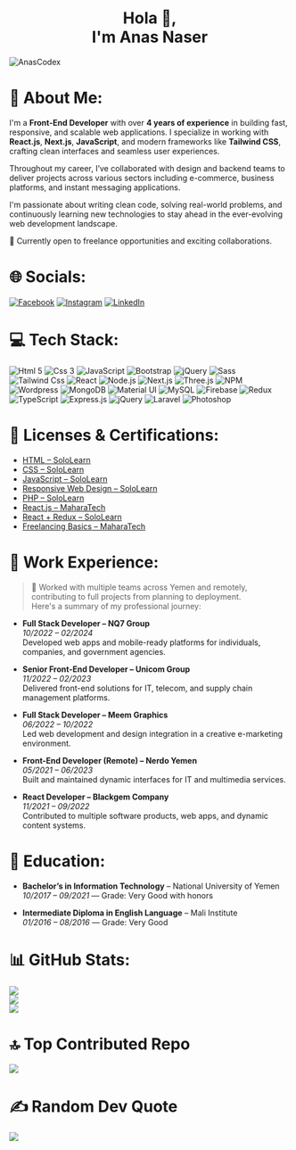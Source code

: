 <h1 align="center">Hola 👋,<br/> I'm Anas Naser</h1>

<p align="left"> <img src="https://komarev.com/ghpvc/?username=AnasCodex&label=Profile%20views&color=0e75b6&style=flat" alt="AnasCodex" />

<!-- [![](https://visitcount.itsvg.in/api?id=AnasCodex&icon=4&color=0)](https://visitcount.itsvg.in) -->
</p>

# 💫 About Me:

I'm a **Front-End Developer** with over **4 years of experience** in building fast, responsive, and scalable web applications. I specialize in working with **React.js**, **Next.js**, **JavaScript**, and modern frameworks like **Tailwind CSS**, crafting clean interfaces and seamless user experiences.

Throughout my career, I’ve collaborated with design and backend teams to deliver projects across various sectors including e-commerce, business platforms, and instant messaging applications.

I'm passionate about writing clean code, solving real-world problems, and continuously learning new technologies to stay ahead in the ever-evolving web development landscape.

🚀 Currently open to freelance opportunities and exciting collaborations.


# 🌐 Socials:

[![Facebook](https://img.shields.io/badge/Facebook-%231877F2.svg?logo=Facebook&logoColor=white)](https://facebook.com/anascodex)
[![Instagram](https://img.shields.io/badge/Instagram-%23E4405F.svg?logo=Instagram&logoColor=white)](https://instagram.com/anascodex)
[![LinkedIn](https://img.shields.io/badge/LinkedIn-%230077B5.svg?logo=linkedin&logoColor=white)](https://linkedin.com/in/anascodex)


# 💻 Tech Stack:

![Html 5](https://img.shields.io/badge/HTML5-%23e34c26.svg?logo=Html5&logoColor=white)
![Css 3](https://img.shields.io/badge/Css3-%231572B6.svg?logo=Css3&logoColor=white)
![JavaScript](https://img.shields.io/badge/JavaScript-%23F7DF1E.svg?logo=JavaScript&logoColor=black)
![Bootstrap](https://img.shields.io/badge/Bootstrap5-%237952B3.svg?logo=Bootstrap&logoColor=white)
![jQuery](https://img.shields.io/badge/jQuery-%230769AD.svg?logo=jQuery&logoColor=white)
![Sass](https://img.shields.io/badge/Sass-%23CC6699.svg?logo=Sass&logoColor=white)
![Tailwind Css](https://img.shields.io/badge/TailwindCss-%2306b6d4.svg?logo=TailwindCss&logoColor=white)
![React](https://img.shields.io/badge/React.js-%231877F2.svg?logo=React&logoColor=white)
![Node.js](https://img.shields.io/badge/Node.js-%23339933.svg?logo=Node.js&logoColor=white)
![Next.js](https://img.shields.io/badge/Next.js-%23000.svg?logo=Next.js&logoColor=white)
![Three.js](https://img.shields.io/badge/Three.js-%23ffffff.svg?logo=three.js&logoColor=black)
![NPM](https://img.shields.io/badge/NPM-%23CC3534.svg?logo=NPM&logoColor=white)
![Wordpress](https://img.shields.io/badge/Wordpress-%2321759b.svg?logo=Wordpress&logoColor=white)
![MongoDB](https://img.shields.io/badge/MongoDB-%234DB33D.svg?logo=MongoDB&logoColor=white)
![Material UI](https://img.shields.io/badge/Material%20UI-%230081CB.svg?logo=Material-UI&logoColor=white)
![MySQL](https://img.shields.io/badge/MySQL-%234479A1.svg?logo=MySQL&logoColor=white)
![Firebase](https://img.shields.io/badge/Firebase-%23FFCA28.svg?logo=Firebase&logoColor=black)
![Redux](https://img.shields.io/badge/Redux-%23764ABC.svg?logo=Redux&logoColor=white)
![TypeScript](https://img.shields.io/badge/TypeScript-%23007ACC.svg?logo=TypeScript&logoColor=white)
![Express.js](https://img.shields.io/badge/Express.js-%23404d59.svg?logo=Express&logoColor=white)
![jQuery](https://img.shields.io/badge/jQuery-%230769AD.svg?logo=jQuery&logoColor=white)
![Laravel](https://img.shields.io/badge/Laravel-%23FF2D20.svg?logo=Laravel&logoColor=white)
![Photoshop](https://img.shields.io/badge/Photoshop-%231572B6.svg?logo=Adobe%20Photoshop&logoColor=white)

# 📜 Licenses & Certifications:


- [HTML – SoloLearn](https://www.sololearn.com/certificates/CT-L7ZIUXKL)
- [CSS – SoloLearn](https://www.sololearn.com/certificates/CT-T6C3WQFC)
- [JavaScript – SoloLearn](https://www.sololearn.com/certificates/CT-BUHMDKVK)
- [Responsive Web Design – SoloLearn](https://www.sololearn.com/certificates/CT-RV66AGCH)
- [PHP – SoloLearn](https://www.sololearn.com/certificates/CT-GK9PYJNY)
- [React.js – MaharaTech](https://maharatech.gov.eg/mod/customcert/verify_certificate.php?contextid=194868&code=8jx2ZNAsHJ&qrcode=1)
- [React + Redux – SoloLearn](https://www.sololearn.com/certificates/CT-AHRD4LMH)
- [Freelancing Basics – MaharaTech](https://maharatech.gov.eg/mod/customcert/verify_certificate.php?contextid=1788&code=MObdNKCdsB&qrcode=1)


# 💼 Work Experience:

> 🧠 Worked with multiple teams across Yemen and remotely, contributing to full projects from planning to deployment.  
> Here's a summary of my professional journey:

- **Full Stack Developer – NQ7 Group**  
  *10/2022 – 02/2024*  
  Developed web apps and mobile-ready platforms for individuals, companies, and government agencies.

- **Senior Front-End Developer – Unicom Group**  
  *11/2022 – 02/2023*  
  Delivered front-end solutions for IT, telecom, and supply chain management platforms.

- **Full Stack Developer – Meem Graphics**  
  *06/2022 – 10/2022*  
  Led web development and design integration in a creative e-marketing environment.

- **Front-End Developer (Remote) – Nerdo Yemen**  
  *05/2021 – 06/2023*  
  Built and maintained dynamic interfaces for IT and multimedia services.

- **React Developer – Blackgem Company**  
  *11/2021 – 09/2022*  
  Contributed to multiple software products, web apps, and dynamic content systems.

# 🏫 Education:

- **Bachelor’s in Information Technology** – National University of Yemen  
  *10/2017 – 09/2021* — Grade: Very Good with honors

- **Intermediate Diploma in English Language** – Mali Institute  
  *01/2016 – 08/2016* — Grade: Very Good

# 📊 GitHub Stats:

![](https://github-readme-stats.vercel.app/api?username=AnasCodex&theme=blue-green&hide_border=true&include_all_commits=false&count_private=true)<br/>
![](https://github-readme-streak-stats.herokuapp.com/?user=AnasCodex&theme=blue-green&hide_border=true)<br/>
![](https://github-readme-stats.vercel.app/api/top-langs/?username=AnasCodex&theme=blue-green&hide_border=true&include_all_commits=false&count_private=true&layout=compact)

# 🔝 Top Contributed Repo

![](https://github-contributor-stats.vercel.app/api?username=AnasCodex&limit=5&theme=tokyonight&combine_all_yearly_contributions=true)

# ✍️ Random Dev Quote

![](https://quotes-github-readme.vercel.app/api?type=horizontal&theme=merko)

